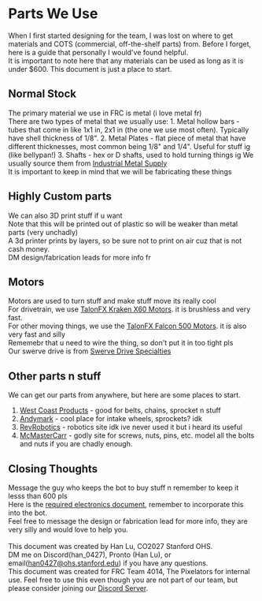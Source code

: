# Parts We Use

When I first started designing for the team, I was lost on where to get materials and COTS (commercial, off-the-shelf parts) from. Before I forget, here is a guide that personally I would've found helpful. <br>
It is important to note here that any materials can be used as long as it is under $600. This document is just a place to start. 

## Normal Stock

The primary material we use in FRC is metal (i love metal fr) <br>
There are two types of metal that we usually use: 
    1. Metal hollow bars - tubes that come in like 1x1 in, 2x1 in (the one we use most often). Typically have shell thickness of 1/8".
    2. Metal Plates - flat piece of metal that have different thicknesses, most common being 1/8" and 1/4". Useful for stuff ig (like bellypan!)
    3. Shafts - hex or D shafts, used to hold turning things ig
We usually source them from [Industrial Metal Supply](https://www.industrialmetalsupply.com/products/metals/aluminum "metal place") <br>
It is important to keep in mind that we will be fabricating these things 

## Highly Custom parts

We can also 3D print stuff if u want <br>
Note that this will be printed out of plastic so will be weaker than metal parts (very unchadly) <br>
A 3d printer prints by layers, so be sure not to print on air cuz that is not cash money. <br>
DM design/fabrication leads for more info fr 

## Motors

Motors are used to turn stuff and make stuff move its really cool <br>
For drivetrain, we use [TalonFX Kraken X60 Motors](https://store.ctr-electronics.com/kraken-x60/). it is brushless and very fast. <br>
For other moving things, we use the [TalonFX Falcon 500 Motors](https://store.ctr-electronics.com/falcon-500-powered-by-talon-fx/). it is also very fast and silly <br>
Rememebr that u need to wire the thing, so don't put it in too tight pls <br>
Our swerve drive is from [Swerve Drive Specialties](https://www.swervedrivespecialties.com/products/mk4i-swerve-module?variant=47316033896749)

## Other parts n stuff

We can get our parts from anywhere, but here are some places to start. 
1. [West Coast Products](https://wcproducts.com) - good for belts, chains, sprocket n stuff
2. [Andymark](https://www.andymark.com) - cool place for intake wheels, sprockets? idk
3. [RevRobotics](https://www.revrobotics.com/ion-system/) - robotics site idk ive never used it but i heard its useful
4. [McMasterCarr](https://www.mcmaster.com) - godly site for screws, nuts, pins, etc. model all the bolts and nuts if you are chadly enough. 

## Closing Thoughts

Message the guy who keeps the bot to buy stuff n remember to keep it lesss than 600 pls <br>
Here is the [required electronics document](https://docs.wpilib.org/en/stable/_images/frc-control-system-layout-rev.svg), remember to incorporate this into the bot. <br>
Feel free to message the design or fabrication lead for more info, they are very silly and would love to help you. <br>
<br>
This document was created by Han Lu, CO2027 Stanford OHS. <br>
DM me on Discord(han_0427), Pronto (Han Lu), or email(han0427@ohs.stanford.edu) if you have any questions. <br>
This document was created for FRC Team 4014, The Pixelators for internal use. Feel free to use this even though you are not part of our team, but please consider joining our [Discord Server](https://discord.gg/VbhaTrXZ9Q). <br>


